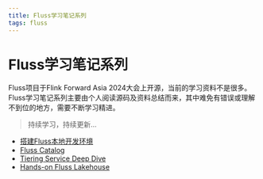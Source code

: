 ```yaml
---
title: Fluss学习笔记系列
tags: fluss
---
```


# Fluss学习笔记系列

Fluss项目于Flink Forward Asia 2024大会上开源，当前的学习资料不是很多。Fluss学习笔记系列主要由个人阅读源码及资料总结而来，其中难免有错误或理解不到位的地方，需要不断学习精进。

> 持续学习，持续更新...

* [搭建Fluss本地开发环境](./01-development-env-setup.md)
* [Fluss Catalog](./02-fluss-catalog.md)
* [Tiering Service Deep Dive](./03-tiering-service-deep-dive.md)
* [Hands-on Fluss Lakehouse](./04-hands-on-fluss-lakehouse.md)
